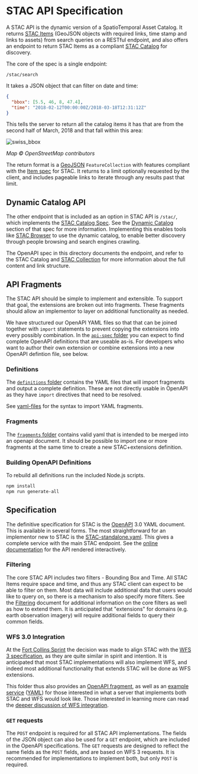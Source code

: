 # STAC API Specification

A STAC API is the dynamic version of a SpatioTemporal Asset Catalog. It returns [STAC Items](../item-spec/README.md)
(GeoJSON objects with required links, time stamp and links to assets) from search queries on a RESTful endpoint, and also
offers an endpoint to return STAC Items as a compliant [STAC Catalog](../catalog-spec/README.md) for discovery.

The core of the spec is a single endpoint:

```
/stac/search
```

It takes a JSON object that can filter on date and time:

```json
{
  "bbox": [5.5, 46, 8, 47.4],
  "time": "2018-02-12T00:00:00Z/2018-03-18T12:31:12Z"
}
```

This tells the server to return all the catalog items it has that are from the second half of March, 2018 and
that fall within this area:

![swiss_bbox](https://user-images.githubusercontent.com/407017/38382405-b5e69344-38be-11e8-90dc-35738678356d.png)

_Map © OpenStreetMap contributors_

The return format is a [GeoJSON](http://geojson.org/) `FeatureCollection` with features compliant with the
[Item spec](../item-spec/README.md) for STAC. It returns to a limit optionally requested by the client, and includes
pageable links to iterate through any results past that limit.

## Dynamic Catalog API

The other endpoint that is included as an option in STAC API is `/stac/`, which implements the [STAC Catalog Spec](../catalog-spec/README.md).
See the [Dynamic Catalog](https://github.com/radiantearth/stac-spec/blob/structure_and_cleanup/catalog-spec/catalog-spec.md#dynamic-catalogs)
section of that spec for more information. Implementing this enables tools like
[STAC Browser](https://medium.com/@mojodna/a-stac-browser-348a60674061) to use the dynamic catalog, to enable better
discovery through people browsing and search engines crawling.

The OpenAPI spec in this directory documents the endpoint, and refer to the STAC Catalog and [STAC Collection](../collection-spec/README.md) for more information about the full content and link structure.

## API Fragments

The STAC API should be simple to implement and extensible. To support that goal, the extensions are broken out into fragments.
These fragments should allow an implementor to layer on additional functionality as needed.

We have structured our OpenAPI YAML files so that that can be joined together with `import` statements to prevent copying the
extensions into every possibly combination. In the [`api-spec` folder](.) you can expect to find complete OpenAPI definitions that are
useable as-is. For developers who want to author their own extension or combine extensions into a new OpenAPI defintion file, see below.

### Definitions

The [`definitions` folder](./definitions/) contains the YAML files that will import fragments and output a complete definition. These are not directly usable in OpenAPI as they have `import` directives that need to be resolved.

See [yaml-files](https://www.npmjs.com/package/yaml-files) for the syntax to import YAML fragments.

### Fragments

The [`fragments` folder](./fragments/) contains valid yaml that is intended to be merged into an openapi document. It should be possible to import one or more fragments at the same time to create a new STAC+extensions definition.

### Building OpenAPI Definitions

To rebuild all definitions run the included Node.js scripts.

```bash
npm install
npm run generate-all
```

## Specification

The definitive specification for STAC is the [OpenAPI](http://openapis.org/) 3.0 YAML document. This is available
in several forms. The most straightforward for an implementor new to STAC is the [STAC-standalone.yaml](STAC-standalone.yaml).
This gives a complete service with the main STAC endpoint. See the [online documentation](https://app.swaggerhub.com/apis/cholmesgeo/STAC-standalone/) for the API rendered interactively.

### Filtering

The core STAC API includes two filters - Bounding Box and Time. All STAC Items require space and time, and thus any STAC
client can expect to be able to filter on them. Most data will include additional data that users would like to query on,
so there is a mechanism to also specify more filters. See the [Filtering](filters.md) document for additional information
on the core filters as well as how to extend them. It is anticipated that "extensions" for domains (e.g. earth observation
imagery) will require additional fields to query their common fields.

### WFS 3.0 Integration

At the [Fort Collins Sprint](https://github.com/radiantearth/community-sprints/tree/master/03072018-ft-collins-co) the
decision was made to align STAC with the [WFS 3 specification](https://github.com/opengeospatial/WFS_FES), as
they are quite similar in spirit and intention. It is anticipated that most STAC implementations will also implement
WFS, and indeed most additional functionality that extends STAC will be done as WFS extensions.

This folder thus also provides an [OpenAPI fragment](STAC-fragment.yaml), as well as an [example service](https://app.swaggerhub.com/apis/cholmesgeo/STAC_WFS-example/) ([YAML](WFS3core+STAC.yaml))
for those interested in what a server that implements both STAC and WFS would look like. Those interested in learning more
can read the [deeper discussion of WFS integration](wfs-stac.md).

### `GET` requests

The `POST` endpoint is required for all STAC API implementations. The fields of the JSON object can also be used
for a `GET` endpoint, which are included in the OpenAPI specifications. The `GET` requests are designed to reflect the same
fields as the `POST` fields, and are based on WFS 3 requests. It is recommended for implementations to implement both, but
only `POST` is required.
